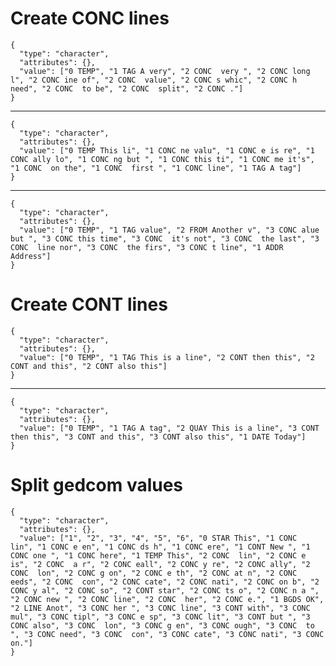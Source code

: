# Create CONC lines

    {
      "type": "character",
      "attributes": {},
      "value": ["0 TEMP", "1 TAG A very", "2 CONC  very ", "2 CONC long l", "2 CONC ine of", "2 CONC  value", "2 CONC s whic", "2 CONC h need", "2 CONC  to be", "2 CONC  split", "2 CONC ."]
    }

---

    {
      "type": "character",
      "attributes": {},
      "value": ["0 TEMP This li", "1 CONC ne valu", "1 CONC e is re", "1 CONC ally lo", "1 CONC ng but ", "1 CONC this ti", "1 CONC me it's", "1 CONC  on the", "1 CONC  first ", "1 CONC line", "1 TAG A tag"]
    }

---

    {
      "type": "character",
      "attributes": {},
      "value": ["0 TEMP", "1 TAG value", "2 FROM Another v", "3 CONC alue but ", "3 CONC this time", "3 CONC  it's not", "3 CONC  the last", "3 CONC  line nor", "3 CONC  the firs", "3 CONC t line", "1 ADDR Address"]
    }

# Create CONT lines

    {
      "type": "character",
      "attributes": {},
      "value": ["0 TEMP", "1 TAG This is a line", "2 CONT then this", "2 CONT and this", "2 CONT also this"]
    }

---

    {
      "type": "character",
      "attributes": {},
      "value": ["0 TEMP", "1 TAG A tag", "2 QUAY This is a line", "3 CONT then this", "3 CONT and this", "3 CONT also this", "1 DATE Today"]
    }

# Split gedcom values

    {
      "type": "character",
      "attributes": {},
      "value": ["1", "2", "3", "4", "5", "6", "0 STAR This", "1 CONC  lin", "1 CONC e en", "1 CONC ds h", "1 CONC ere", "1 CONT New ", "1 CONC one ", "1 CONC here", "1 TEMP This", "2 CONC  lin", "2 CONC e is", "2 CONC  a r", "2 CONC eall", "2 CONC y re", "2 CONC ally", "2 CONC  lon", "2 CONC g on", "2 CONC e th", "2 CONC at n", "2 CONC eeds", "2 CONC  con", "2 CONC cate", "2 CONC nati", "2 CONC on b", "2 CONC y al", "2 CONC so", "2 CONT star", "2 CONC ts o", "2 CONC n a ", "2 CONC new ", "2 CONC line", "2 CONC  her", "2 CONC e.", "1 BGDS OK", "2 LINE Anot", "3 CONC her ", "3 CONC line", "3 CONT with", "3 CONC  mul", "3 CONC tipl", "3 CONC e sp", "3 CONC lit", "3 CONT but ", "3 CONC also", "3 CONC  lon", "3 CONC g en", "3 CONC ough", "3 CONC  to ", "3 CONC need", "3 CONC  con", "3 CONC cate", "3 CONC nati", "3 CONC on."]
    }

